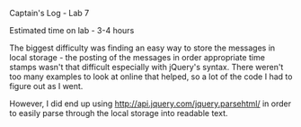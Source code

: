 Captain's Log - Lab 7

Estimated time on lab - 3-4 hours

The biggest difficulty was finding an easy way to store the messages in local storage - the posting of the messages in order
appropriate time stamps wasn't that difficult especially with jQuery's syntax. There weren't too many examples to look at online 
that helped, so a lot of the code I had to figure out as I went. 

However, I did end up using 
http://api.jquery.com/jquery.parsehtml/ 
in order to easily parse through the local storage into readable text.
